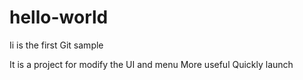 # hello-world
Ii is the first Git sample 

It is a project for modify the UI and menu
More useful 
Quickly launch
